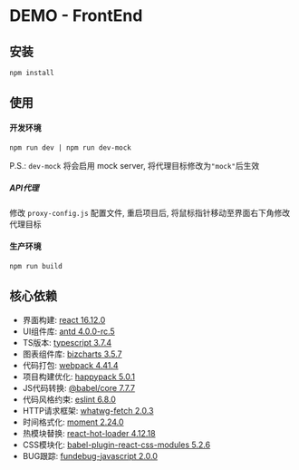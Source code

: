 # DEMO - FrontEnd

## 安装

```
npm install
```

## 使用

#### 开发环境
```
npm run dev | npm run dev-mock
```
P.S.: ```dev-mock``` 将会启用 mock server, 将代理目标修改为```"mock"```后生效

##### API代理

修改 ```proxy-config.js``` 配置文件, 重启项目后, 将鼠标指针移动至界面右下角修改代理目标

#### 生产环境
```
npm run build
```

## 核心依赖

- 界面构建: [react 16.12.0](https://reactjs.org/versions)
- UI组件库: [antd 4.0.0-rc.5](https://ant.design/index-cn)
- TS版本: [typescript 3.7.4](https://www.typescriptlang.org/)
- 图表组件库: [bizcharts 3.5.7](https://bizcharts.net/index)
- 代码打包: [webpack 4.41.4](https://webpack.js.org/)
- 项目构建优化: [happypack 5.0.1](https://www.npmjs.com/package/happypack)
- JS代码转换: [@babel/core 7.7.7](https://babeljs.io)
- 代码风格约束: [eslint 6.8.0](https://eslint.org)
- HTTP请求框架: [whatwg-fetch 2.0.3](https://www.npmjs.com/package/whatwg-fetch)
- 时间格式化: [moment 2.24.0](http://momentjs.cn)
- 热模块替换: [react-hot-loader 4.12.18](https://www.npmjs.com/package/react-hot-loader)
- CSS模块化: [babel-plugin-react-css-modules 5.2.6](https://github.com/gajus/babel-plugin-react-css-modules)
- BUG跟踪: [fundebug-javascript 2.0.0](https://www.fundebug.com/)
